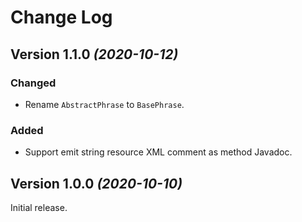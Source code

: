 Change Log
==========

Version 1.1.0 *(2020-10-12)*
----------------------------
### Changed
- Rename `AbstractPhrase` to `BasePhrase`.

### Added
- Support emit string resource XML comment as method Javadoc.


Version 1.0.0 *(2020-10-10)*
----------------------------
Initial release.
